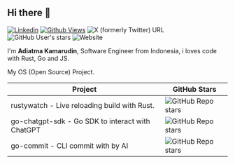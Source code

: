 ## Hi there 👋

[![Linkedin](https://img.shields.io/badge/Linkedin-blue?logo=linkedin&logoColor=white)](https://www.linkedin.com/in/adiatma-kamarudin-a63718138/) [![Github Views](https://komarev.com/ghpvc/?username=ak9024&label=Visitor&color=2bbc8a)](https://github.com/ak9024) ![X (formerly Twitter) URL](https://img.shields.io/twitter/url?url=https%3A%2F%2Fx.com%2Fme_adiatma&label=%40me_adiatma) ![GitHub User's stars](https://img.shields.io/github/stars/ak9024) ![Website](https://img.shields.io/website?url=https%3A%2F%2Fwww.adiatma.tech&label=www.adiatma.tech)

I'm **Adiatma Kamarudin**, Software Engineer from Indonesia, i loves code with Rust, Go and JS.

My OS (Open Source) Project.

| Project          | GitHub Stars  |
|------------------|---------------|
| rustywatch - Live reloading build with Rust.       | ![GitHub Repo stars](https://img.shields.io/github/stars/ak9024/rustywatch) |
| go-chatgpt-sdk - Go SDK to interact with ChatGPT   | ![GitHub Repo stars](https://img.shields.io/github/stars/ak9024/go-chatgpt-sdk) |
| go-commit - CLI commit with by AI        | ![GitHub Repo stars](https://img.shields.io/github/stars/ak9024/go-commit) |

